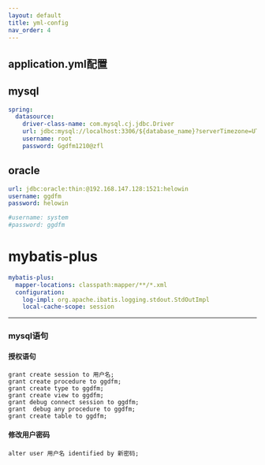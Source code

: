 ```yaml
---
layout: default
title: yml-config
nav_order: 4
---
```



## application.yml配置
## mysql
```yaml
spring:
  datasource:
    driver-class-name: com.mysql.cj.jdbc.Driver
    url: jdbc:mysql://localhost:3306/${database_name}?serverTimezone=UTC
    username: root
    password: Ggdfm1210@zfl
```

## oracle
````yaml
url: jdbc:oracle:thin:@192.168.147.128:1521:helowin
username: ggdfm
password: helowin

#username: system
#password: ggdfm
````
# mybatis-plus
````yaml
mybatis-plus:
  mapper-locations: classpath:mapper/**/*.xml
  configuration:
    log-impl: org.apache.ibatis.logging.stdout.StdOutImpl
    local-cache-scope: session
````

---

### mysql语句

#### 授权语句
````
grant create session to 用户名;
grant create procedure to ggdfm;
grant create type to ggdfm;
grant create view to ggdfm;
grant debug connect session to ggdfm;
grant  debug any procedure to ggdfm;
grant create table to ggdfm;
````

#### 修改用户密码
````
alter user 用户名 identified by 新密码;
````
#### 


